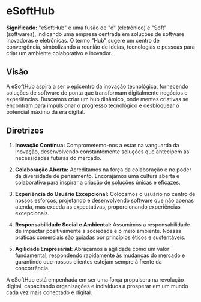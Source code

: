 # eSoftHub

**Significado:**
"eSoftHub" é uma fusão de "e" (eletrônico) e "Soft" (softwares), indicando uma empresa centrada em soluções de software inovadoras e eletrônicas. O termo "Hub" sugere um centro de convergência, simbolizando a reunião de ideias, tecnologias e pessoas para criar um ambiente colaborativo e inovador.

## Visão
A eSoftHub aspira a ser o epicentro da inovação tecnológica, fornecendo soluções de software de ponta que transformam digitalmente negócios e experiências. Buscamos criar um hub dinâmico, onde mentes criativas se encontram para impulsionar o progresso tecnológico e desbloquear o potencial máximo da era digital.

## Diretrizes

1. **Inovação Contínua:** Comprometemo-nos a estar na vanguarda da inovação, desenvolvendo constantemente soluções que antecipem as necessidades futuras do mercado.

2. **Colaboração Aberta:** Acreditamos na força da colaboração e no poder da diversidade de pensamento. Encorajamos uma cultura aberta e colaborativa para inspirar a criação de soluções únicas e eficazes.

3. **Experiência do Usuário Excepcional:** Colocamos o usuário no centro de nossos esforços, projetando e desenvolvendo software que não apenas atenda, mas exceda as expectativas, proporcionando experiências excepcionais.

4. **Responsabilidade Social e Ambiental:** Assumimos a responsabilidade de impactar positivamente a sociedade e o meio ambiente. Nossas práticas comerciais são guiadas por princípios éticos e sustentáveis.

5. **Agilidade Empresarial:** Abraçamos a agilidade como um valor fundamental, respondendo rapidamente às mudanças do mercado e garantindo que nossos clientes estejam sempre à frente da concorrência.

A eSoftHub está empenhada em ser uma força propulsora na revolução digital, capacitando organizações e indivíduos a prosperar em um mundo cada vez mais conectado e digital.
